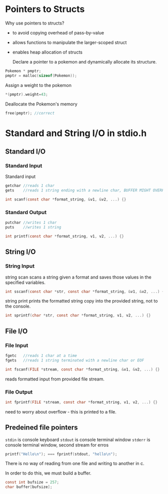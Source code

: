 # Pointers to Structs

Why use pointers to structs?
- to avoid copying overhead of pass-by-value
- allows functions to manipulate the larger-scoped struct
- enables heap allocation of structs
  
  Declare a pointer to a pokemon and dynamically allocate its structure.

```c
Pokemon * pmptr;
pmptr = malloc(sizeof(Pokemon));
```

Assign a weight to the pokemon

```c
*(pmptr).weight=43;
```

Deallocate the Pokemon's memory
```c
free(pmptr); //correct
```

# Standard and String I/O in stdio.h

## Standard I/O

### Standard Input
Standard input
```c
getchar //reads 1 char
gets    //reads 1 string ending with a newline char, BUFFER MIGHT OVERFLOW
```

```c
int scanf(const char *format_string, &v1, &v2, ...) {}
```

### Standard Output
```c
putchar //writes 1 char
puts    //writes 1 string
```

```c
int printf(const char *format_string, v1, v2, ...) {}
```

## String I/O

### String Input

string scan scans a string given a format and saves those values in the specified variables.
```c
int sscanf(const char *str, const char *format_string, &v1, &v2, ...) {}
```

string print prints the formatted string copy into the provided string, not to the console.
```c
int sprintf(char *str, const char *format_string, v1, v2, ...) {}
```

## File I/O

### File Input

```c
fgetc   //reads 1 char at a time
fgets   //reads 1 string terminated with a newline char or EOF
```

```c
int fscanf(FILE *stream, const char *format_string, &v1, &v2, ...) {}
```
reads formatted input from provided file stream.


### File Output

```c
int fprintf(FILE *stream, const char *format_string, v1, v2, ...) {}
```
need to worry about overflow - this is printed to a file.


## Predeined file pointers

`stdin` is console keyboard
`stdout` is console terminal window
`stderr` is console terminal window, second stream for erros

```c
printf("Hello\n"); === fprintf(stdout, "hello\n");
```

There is no way of reading from one file and writing to another in c.

In order to do this, we must build a buffer.

```c
const int bufsize = 257;
char buffer[bufsize];
```